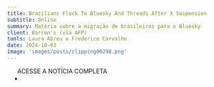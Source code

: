 ```yaml
---
title: Brazilians Flock To Bluesky And Threads After X Suspension
subtitle: Online
summary: Matéria sobre a migração de brasileiros para o Bluesky
client: Barron's (via AFP)
tools: Laura Abreu e Frederico Carvalho
date: 2024-10-03
image: 'images/posts/clipping00298.png'
---
```


<div class="post__share"><ul class="share__list list-reset">ACESSE A NOTÍCIA COMPLETA<li class="share__item" style="margin-left: 10px"><a class="share__link share__facebook" style="background: #fa5657" href="https://www.barrons.com/news/brazilians-flock-to-bluesky-and-threads-after-x-suspension-143259d4" title="Link" rel="nofolow"><i class="fa-solid fa-link"></i></a></li></ul></div>
<!-- <div class="gallery-box"><div class="gallery"><img src="/clipping/images/example-1.jpg" loading="lazy" alt="Project"><img src="/clipping/images/example-2.jpg" loading="lazy" alt="Project"></div><em>Gallery / <a href="https://www.freepik.com/" target="_blank">Freepic</a></em></div> -->
